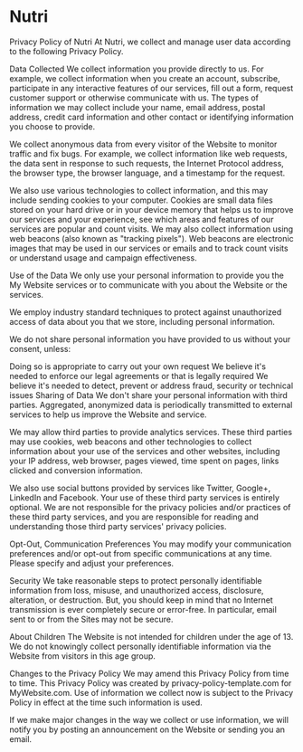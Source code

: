 # Nutri

Privacy Policy of Nutri
At Nutri, we collect and manage user data according to the following Privacy Policy.

Data Collected
We collect information you provide directly to us. For example, we collect information when you create an account, subscribe, participate in any interactive features of our services, fill out a form, request customer support or otherwise communicate with us. The types of information we may collect include your name, email address, postal address, credit card information and other contact or identifying information you choose to provide.

We collect anonymous data from every visitor of the Website to monitor traffic and fix bugs. For example, we collect information like web requests, the data sent in response to such requests, the Internet Protocol address, the browser type, the browser language, and a timestamp for the request.

We also use various technologies to collect information, and this may include sending cookies to your computer. Cookies are small data files stored on your hard drive or in your device memory that helps us to improve our services and your experience, see which areas and features of our services are popular and count visits. We may also collect information using web beacons (also known as "tracking pixels"). Web beacons are electronic images that may be used in our services or emails and to track count visits or understand usage and campaign effectiveness.

Use of the Data
We only use your personal information to provide you the My Website services or to communicate with you about the Website or the services.

We employ industry standard techniques to protect against unauthorized access of data about you that we store, including personal information.

We do not share personal information you have provided to us without your consent, unless:

Doing so is appropriate to carry out your own request
We believe it's needed to enforce our legal agreements or that is legally required
We believe it's needed to detect, prevent or address fraud, security or technical issues
Sharing of Data
We don't share your personal information with third parties. Aggregated, anonymized data is periodically transmitted to external services to help us improve the Website and service.

We may allow third parties to provide analytics services. These third parties may use cookies, web beacons and other technologies to collect information about your use of the services and other websites, including your IP address, web browser, pages viewed, time spent on pages, links clicked and conversion information.

We also use social buttons provided by services like Twitter, Google+, LinkedIn and Facebook. Your use of these third party services is entirely optional. We are not responsible for the privacy policies and/or practices of these third party services, and you are responsible for reading and understanding those third party services' privacy policies.

Opt-Out, Communication Preferences
You may modify your communication preferences and/or opt-out from specific communications at any time. Please specify and adjust your preferences.

Security
We take reasonable steps to protect personally identifiable information from loss, misuse, and unauthorized access, disclosure, alteration, or destruction. But, you should keep in mind that no Internet transmission is ever completely secure or error-free. In particular, email sent to or from the Sites may not be secure.

About Children
The Website is not intended for children under the age of 13. We do not knowingly collect personally identifiable information via the Website from visitors in this age group.

Changes to the Privacy Policy
We may amend this Privacy Policy from time to time. This Privacy Policy was created by privacy-policy-template.com for MyWebsite.com. Use of information we collect now is subject to the Privacy Policy in effect at the time such information is used.

If we make major changes in the way we collect or use information, we will notify you by posting an announcement on the Website or sending you an email.
